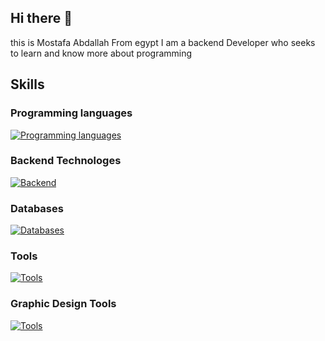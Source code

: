 ## Hi there 👋
this is Mostafa Abdallah From egypt
I am a backend Developer who seeks to learn and know more about programming

## Skills 
### Programming languages
[![Programming languages](https://skillicons.dev/icons?i=js,ts,html,css,py,go,cpp)](https://skillicons.dev)
### Backend Technologes 
[![Backend](https://skillicons.dev/icons?i=nodejs,bun,express,npm,prisma,drizzle)](https://skillicons.dev)
### Databases
[![Databases](https://skillicons.dev/icons?i=postgres,mongodb,sqlite)](https://skillicons.dev)
### Tools
[![Tools](https://skillicons.dev/icons?i=git,vscode,anaconda,github,docker)](https://skillicons.dev)
### Graphic Design Tools
[![Tools](https://skillicons.dev/icons?i=ai,ps)](https://skillicons.dev)
